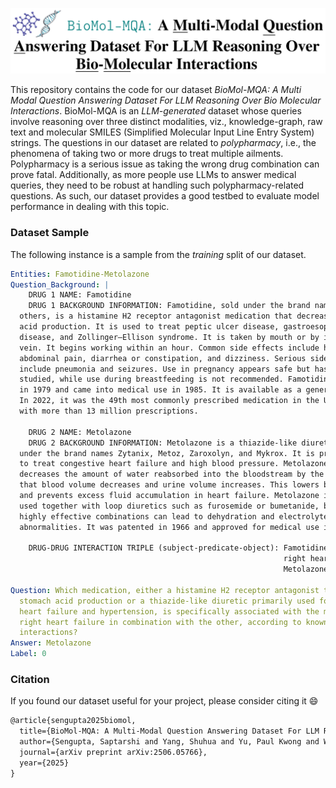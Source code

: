 ![Title Screenshot](our_paper/title_screenshot.png)

This repository contains the code for our dataset _BioMol-MQA: A Multi Modal Question Answering Dataset For LLM Reasoning
Over Bio Molecular Interactions_. BioMol-MQA is an _LLM-generated_ dataset whose queries involve reasoning over three
distinct modalities, viz., knowledge-graph, raw text and molecular SMILES (Simplified Molecular Input Line Entry System)
strings. The questions in our dataset are related to _polypharmacy_, i.e., the phenomena of taking two or more drugs to 
treat multiple ailments. Polypharmacy is a serious issue as taking the wrong drug combination can prove fatal. Additionally,
as more people use LLMs to answer medical queries, they need to be robust at handling such polypharmacy-related questions.
As such, our dataset provides a good testbed to evaluate model performance in dealing with this topic.

### Dataset Sample

The following instance is a sample from the _training_ split of our dataset.

```yaml
Entities: Famotidine-Metolazone
Question_Background: |
    DRUG 1 NAME: Famotidine
    DRUG 1 BACKGROUND INFORMATION: Famotidine, sold under the brand name Pepcid among 
  others, is a histamine H2 receptor antagonist medication that decreases stomach 
  acid production. It is used to treat peptic ulcer disease, gastroesophageal reflux 
  disease, and Zollinger–Ellison syndrome. It is taken by mouth or by injection into a 
  vein. It begins working within an hour. Common side effects include headache, 
  abdominal pain, diarrhea or constipation, and dizziness. Serious side effects may 
  include pneumonia and seizures. Use in pregnancy appears safe but has not been well 
  studied, while use during breastfeeding is not recommended. Famotidine was patented 
  in 1979 and came into medical use in 1985. It is available as a generic medication. 
  In 2022, it was the 49th most commonly prescribed medication in the United States, 
  with more than 13 million prescriptions.
    
    DRUG 2 NAME: Metolazone
    DRUG 2 BACKGROUND INFORMATION: Metolazone is a thiazide-like diuretic marketed 
  under the brand names Zytanix, Metoz, Zaroxolyn, and Mykrox. It is primarily used 
  to treat congestive heart failure and high blood pressure. Metolazone indirectly 
  decreases the amount of water reabsorbed into the bloodstream by the kidney, so 
  that blood volume decreases and urine volume increases. This lowers blood pressure 
  and prevents excess fluid accumulation in heart failure. Metolazone is sometimes 
  used together with loop diuretics such as furosemide or bumetanide, but these 
  highly effective combinations can lead to dehydration and electrolyte 
  abnormalities. It was patented in 1966 and approved for medical use in 1974.
    
    DRUG-DRUG INTERACTION TRIPLE (subject-predicate-object): Famotidine-
                                                             right heart failure-
                                                             Metolazone
    
Question: Which medication, either a histamine H2 receptor antagonist that decreases 
  stomach acid production or a thiazide-like diuretic primarily used for congestive 
  heart failure and hypertension, is specifically associated with the management of 
  right heart failure in combination with the other, according to known drug 
  interactions?
Answer: Metolazone
Label: 0
```










### Citation
If you found our dataset useful for your project, please consider citing it 😄

```txt
@article{sengupta2025biomol,
  title={BioMol-MQA: A Multi-Modal Question Answering Dataset For LLM Reasoning Over Bio-Molecular Interactions},
  author={Sengupta, Saptarshi and Yang, Shuhua and Yu, Paul Kwong and Wang, Fali and Wang, Suhang},
  journal={arXiv preprint arXiv:2506.05766},
  year={2025}
}
```